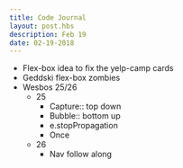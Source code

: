 ```yaml
---
title: Code Journal
layout: post.hbs
description: Feb 19
date: 02-19-2018
---
```


- Flex-box idea to fix the yelp-camp cards
- Geddski flex-box zombies
- Wesbos 25/26
  - 25
    - Capture:: top down
    - Bubble:: bottom up
    - e.stopPropagation
    - Once
  - 26
    - Nav follow along
